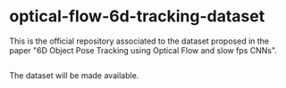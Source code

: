 # optical-flow-6d-tracking-dataset                                                
                                                                               
This is the official repository associated to the dataset proposed in the paper "6D Object Pose Tracking using Optical Flow and slow fps CNNs".              
                                                                               
<p align="center"><img src="https://github.com/robotology/optical-flow-6d-tracking-dataset/blob/main/assets/sample.gif" alt="" /></p>                           
                                                                               
The dataset will be made available.                                    
                                                                               
                                              
